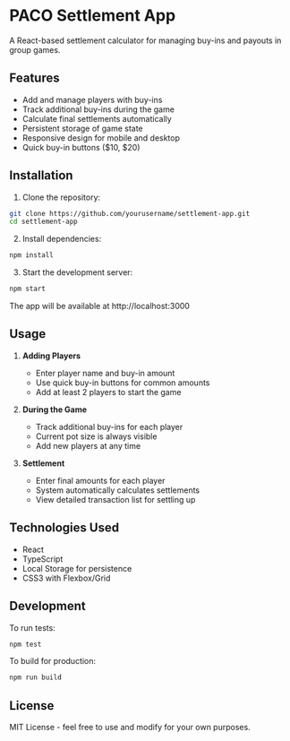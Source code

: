 # PACO Settlement App

A React-based settlement calculator for managing buy-ins and payouts in group games.

## Features

- Add and manage players with buy-ins
- Track additional buy-ins during the game
- Calculate final settlements automatically
- Persistent storage of game state
- Responsive design for mobile and desktop
- Quick buy-in buttons ($10, $20)

## Installation

1. Clone the repository:
```bash
git clone https://github.com/yourusername/settlement-app.git
cd settlement-app
```

2. Install dependencies:
```bash
npm install
```

3. Start the development server:
```bash
npm start
```

The app will be available at http://localhost:3000

## Usage

1. **Adding Players**
   - Enter player name and buy-in amount
   - Use quick buy-in buttons for common amounts
   - Add at least 2 players to start the game

2. **During the Game**
   - Track additional buy-ins for each player
   - Current pot size is always visible
   - Add new players at any time

3. **Settlement**
   - Enter final amounts for each player
   - System automatically calculates settlements
   - View detailed transaction list for settling up

## Technologies Used

- React
- TypeScript
- Local Storage for persistence
- CSS3 with Flexbox/Grid

## Development

To run tests:
```bash
npm test
```

To build for production:
```bash
npm run build
```

## License

MIT License - feel free to use and modify for your own purposes.
